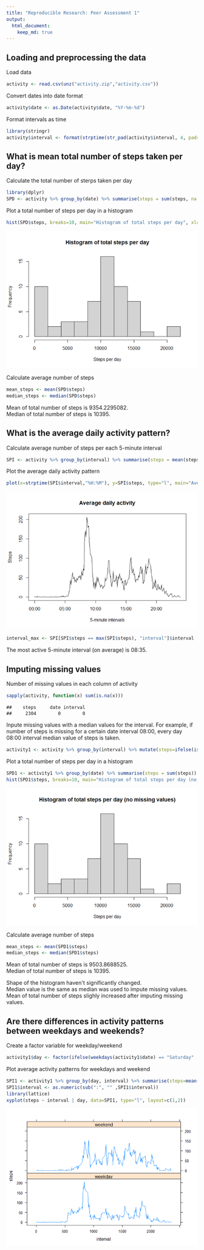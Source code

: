 ```yaml
---
title: "Reproducible Research: Peer Assessment 1"
output: 
  html_document:
    keep_md: true
---
```



## Loading and preprocessing the data
Load data

```r
activity <- read.csv(unz("activity.zip","activity.csv"))
```

Convert dates into date format

```r
activity$date <- as.Date(activity$date, "%Y-%m-%d")
```

Format intervals as time

```r
library(stringr)
activity$interval <- format(strptime(str_pad(activity$interval, 4, pad="0"), format="%H%M"), format="%H:%M")
```

## What is mean total number of steps taken per day?

Calculate the total number of sterps taken per day

```r
library(dplyr)
SPD <- activity %>% group_by(date) %>% summarise(steps = sum(steps, na.rm=TRUE))
```

Plot a total number of steps per day in a histogram

```r
hist(SPD$steps, breaks=10, main="Histogram of total steps per day", xlab="Steps per day")
```

![](PA1_template_files/figure-html/histogram-1.png)<!-- -->

Calculate average number of steps

```r
mean_steps <- mean(SPD$steps)
median_steps <- median(SPD$steps)
```
Mean of total number of steps is 9354.2295082.  
Median of total number of steps is 10395.

## What is the average daily activity pattern?

Calculate average number of steps per each 5-minute interval

```r
SPI <- activity %>% group_by(interval) %>% summarise(steps = mean(steps, na.rm=TRUE))
```

Plot the average daily activity pattern

```r
plot(x=strptime(SPI$interval,"%H:%M"), y=SPI$steps, type="l", main="Average daily activity", ylab="Steps", xlab="5-minute intervals")
```

![](PA1_template_files/figure-html/plotDailyPattern-1.png)<!-- -->


```r
interval_max <- SPI[SPI$steps == max(SPI$steps), "interval"]$interval
```
The most active 5-minute interval (on average) is 08:35.

## Imputing missing values

Number of missing values in each column of activity

```r
sapply(activity, function(x) sum(is.na(x)))
```

```
##    steps     date interval 
##     2304        0        0
```

Inpute missing values with a median values for the interval. For example, if number of steps is missing for a certain date interval 08:00, every day 08:00 interval median value of steps is taken.

```r
activity1 <- activity %>% group_by(interval) %>% mutate(steps=ifelse(is.na(steps), median(steps,na.rm=TRUE), steps))
```

Plot a total number of steps per day in a histogram

```r
SPD1 <- activity1 %>% group_by(date) %>% summarise(steps = sum(steps))
hist(SPD1$steps, breaks=10, main="Histogram of total steps per day (no missing values)", xlab ="Steps per day")
```

![](PA1_template_files/figure-html/histogram1-1.png)<!-- -->

Calculate average number of steps

```r
mean_steps <- mean(SPD1$steps)
median_steps <- median(SPD1$steps)
```
Mean of total number of steps is 9503.8688525.  
Median of total number of steps is 10395.

Shape of the histogram haven't significantly changed.  
Median value is the same as median was used to impute missing values. 
Mean of total number of steps slighly increased after imputing missing values.  

## Are there differences in activity patterns between weekdays and weekends?

Create a factor variable for weekday/weekend

```r
activity1$day <- factor(ifelse(weekdays(activity1$date) == "Saturday" | weekdays(activity1$date) == "Sunday", "weekend", "weekday"))
```

Plot average activity patterns for weekdays and weekend

```r
SPI1 <- activity1 %>% group_by(day, interval) %>% summarise(steps=mean(steps))
SPI1$interval <- as.numeric(sub(":", "" ,SPI1$interval))
library(lattice)
xyplot(steps ~ interval | day, data=SPI1, type="l", layout=c(1,2))
```

![](PA1_template_files/figure-html/patternsWeekday-1.png)<!-- -->
